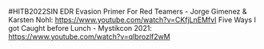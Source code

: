 #HITB2022SIN EDR Evasion Primer For Red Teamers - Jorge Gimenez & Karsten Nohl: https://www.youtube.com/watch?v=CKfjLnEMfvI
Five Ways I got Caught before Lunch - Mystikcon 2021: https://www.youtube.com/watch?v=qIbrozlf2wM